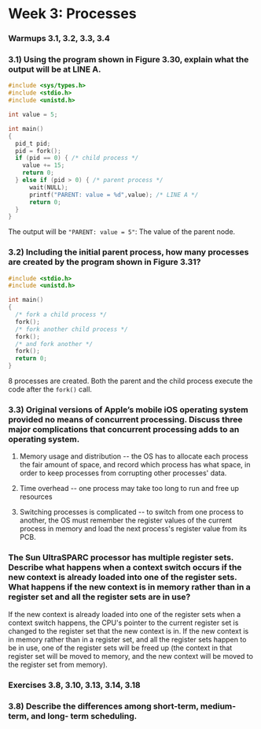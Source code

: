 # Week 3: Processes

### Warmups 3.1, 3.2, 3.3, 3.4

### 3.1) Using the program shown in Figure 3.30, explain what the output will be at LINE A.

```C
#include <sys/types.h> 
#include <stdio.h> 
#include <unistd.h>

int value = 5; 

int main()
{
  pid_t pid;
  pid = fork();
  if (pid == 0) { /* child process */ 
    value += 15;
    return 0;
  } else if (pid > 0) { /* parent process */ 
      wait(NULL);
      printf("PARENT: value = %d",value); /* LINE A */ 
      return 0;
  }
}
```

The output will be `"PARENT: value = 5"`: The value of the parent node.

### 3.2) Including the initial parent process, how many processes are created by the program shown in Figure 3.31?

```C
#include <stdio.h> 
#include <unistd.h>

int main()
{
  /* fork a child process */
  fork();
  /* fork another child process */
  fork();
  /* and fork another */
  fork();
  return 0;
}
```

8 processes are created. Both the parent and the child process execute the code after the `fork()` call.

### 3.3) Original versions of Apple’s mobile iOS operating system provided no means of concurrent processing. Discuss three major complications that concurrent processing adds to an operating system.


1. Memory usage and distribution -- the OS has to allocate each process the fair amount of space, and record which process has what space, in order to keep processes from corrupting other processes' data.

2. Time overhead -- one process may take too long to run and free up resources

3. Switching processes is complicated -- to switch from one process to another, the OS must remember the register values of the current process in memory and load the next process's register value from its PCB.

### The Sun UltraSPARC processor has multiple register sets. Describe what happens when a context switch occurs if the new context is already loaded into one of the register sets. What happens if the new context is in memory rather than in a register set and all the register sets are in use?

If the new context is already loaded into one of the register sets when a context switch happens, the CPU's pointer to the current register set is changed to the register set that the new context is in. If the new context is in memory rather than in a register set, and all the register sets happen to be in use, one of the register sets will be freed up (the context in that register set will be moved to memory, and the new context will be moved to the register set from memory). 

### Exercises 3.8, 3.10, 3.13, 3.14, 3.18

### 3.8) Describe the differences among short-term, medium-term, and long- term scheduling.
